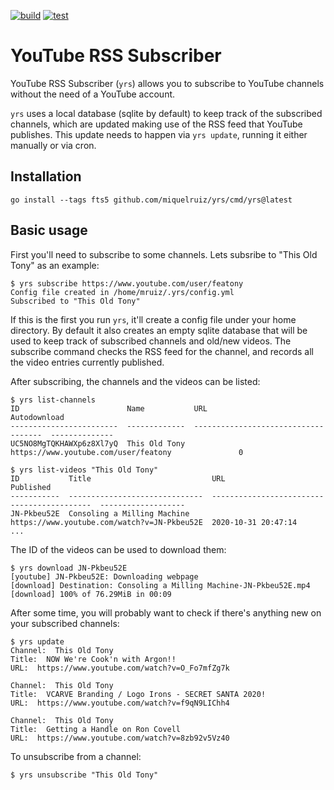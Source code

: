 [![build](https://github.com/miquelruiz/yrs/actions/workflows/build.yml/badge.svg)](https://github.com/miquelruiz/yrs/actions/workflows/build.yml)
[![test](https://github.com/miquelruiz/yrs/actions/workflows/test.yml/badge.svg)](https://github.com/miquelruiz/yrs/actions/workflows/test.yml)

# YouTube RSS Subscriber

YouTube RSS Subscriber (`yrs`) allows you to subscribe to YouTube channels without the
need of a YouTube account.

`yrs` uses a local database (sqlite by default) to keep track of the subscribed channels,
which are updated making use of the RSS feed that YouTube publishes. This update needs to
happen via `yrs update`, running it either manually or via cron.


## Installation

```
go install --tags fts5 github.com/miquelruiz/yrs/cmd/yrs@latest
```

## Basic usage

First you'll need to subscribe to some channels. Lets subsribe to "This Old Tony" as an example:
```
$ yrs subscribe https://www.youtube.com/user/featony
Config file created in /home/mruiz/.yrs/config.yml
Subscribed to "This Old Tony"
```

If this is the first you run `yrs`, it'll create a config file under your home directory.
By default it also creates an empty sqlite database that will be used to keep track of subscribed
channels and old/new videos. The subscribe command checks the RSS feed for the channel, and records all
the video entries currently published.

After subscribing, the channels and the videos can be listed:
```
$ yrs list-channels
ID                        Name           URL                                     Autodownload
------------------------  -------------  ------------------------------------  --------------
UC5NO8MgTQKHAWXp6z8Xl7yQ  This Old Tony  https://www.youtube.com/user/featony               0

$ yrs list-videos "This Old Tony"
ID           Title                           URL                                          Published
-----------  ------------------------------  -------------------------------------------  -------------------
JN-Pkbeu52E  Consoling a Milling Machine     https://www.youtube.com/watch?v=JN-Pkbeu52E  2020-10-31 20:47:14
...
```

The ID of the videos can be used to download them:
```
$ yrs download JN-Pkbeu52E
[youtube] JN-Pkbeu52E: Downloading webpage
[download] Destination: Consoling a Milling Machine-JN-Pkbeu52E.mp4
[download] 100% of 76.29MiB in 00:09
```

After some time, you will probably want to check if there's anything new on your subscribed channels:
```
$ yrs update
Channel:  This Old Tony
Title:  NOW We're Cook'n with Argon!!
URL:  https://www.youtube.com/watch?v=O_Fo7mfZg7k

Channel:  This Old Tony
Title:  VCARVE Branding / Logo Irons - SECRET SANTA 2020!
URL:  https://www.youtube.com/watch?v=f9qN9LIChh4

Channel:  This Old Tony
Title:  Getting a Handle on Ron Covell
URL:  https://www.youtube.com/watch?v=8zb92v5Vz40
```

To unsubscribe from a channel:
```
$ yrs unsubscribe "This Old Tony"
```
